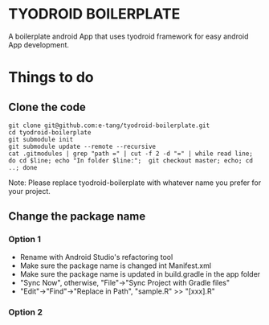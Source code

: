 # TYODROID BOILERPLATE

A boilerplate android App that uses tyodroid framework for easy android App development.

# Things to do

## Clone the code
```
git clone git@github.com:e-tang/tyodroid-boilerplate.git
cd tyodroid-boilerplate
git submodule init
git submodule update --remote --recursive
cat .gitmodules | grep "path =" | cut -f 2 -d "=" | while read line; do cd $line; echo "In folder $line:";  git checkout master; echo; cd ..; done
```

Note:
Please replace tyodroid-boilerplate with whatever name you prefer for your project.

## Change the package name

### Option 1
* Rename with Android Studio's refactoring tool
* Make sure the package name is changed int Manifest.xml
* Make sure the package name is updated in build.gradle in the app folder
* "Sync Now", otherwise, "File"->"Sync Project with Gradle files"
* "Edit"->"Find"->"Replace in Path", "sample.R" >> "[xxx].R"

### Option 2
